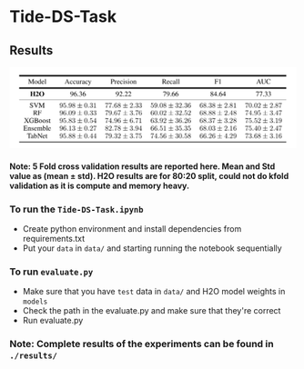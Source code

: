 # Tide-DS-Task

## Results

![image info](./assets/results.png)

#### Note: 5 Fold cross validation results are reported here. Mean and Std value as (mean &pm; std). H2O results are for 80:20 split, could not do kfold validation as it is compute and memory heavy.



### To run the  `Tide-DS-Task.ipynb`
- Create python environment and install dependencies from requirements.txt
- Put your `data` in `data/` and starting running the notebook sequentially


### To run `evaluate.py`
- Make sure that you have `test` data in `data/` and H2O model weights in `models`
- Check the path in the evaluate.py and make sure that they're correct
- Run evaluate.py 


### Note: Complete results of the experiments can be found in `./results/`
